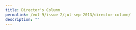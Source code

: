 ```yaml
---
title: Director's Column
permalink: /vol-9/issue-2/jul-sep-2013/director-column/
description: ""
---
```

